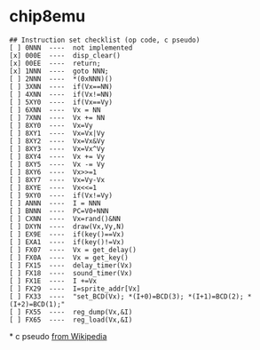 # chip8emu

    ## Instruction set checklist (op code, c pseudo)
    [ ] 0NNN  ----  not implemented	
    [x] 000E  ----  disp_clear()
    [x] 00EE  ----  return;
    [x] 1NNN  ----  goto NNN;
    [ ] 2NNN  ----  *(0xNNN)()
    [ ] 3XNN  ----  if(Vx==NN)
    [ ] 4XNN  ----  if(Vx!=NN)
    [ ] 5XY0  ----  if(Vx==Vy)
    [ ] 6XNN  ----  Vx = NN
    [ ] 7XNN  ----  Vx += NN
    [ ] 8XY0  ----  Vx=Vy
    [ ] 8XY1  ----  Vx=Vx|Vy
    [ ] 8XY2  ----  Vx=Vx&Vy
    [ ] 8XY3  ----  Vx=Vx^Vy
    [ ] 8XY4  ----  Vx += Vy
    [ ] 8XY5  ----  Vx -= Vy
    [ ] 8XY6  ----  Vx>>=1
    [ ] 8XY7  ----  Vx=Vy-Vx
    [ ] 8XYE  ----  Vx<<=1
    [ ] 9XY0  ----  if(Vx!=Vy)
    [ ] ANNN  ----  I = NNN
    [ ] BNNN  ----  PC=V0+NNN
    [ ] CXNN  ----  Vx=rand()&NN
    [ ] DXYN  ----  draw(Vx,Vy,N)
    [ ] EX9E  ----  if(key()==Vx)
    [ ] EXA1  ----  if(key()!=Vx)
    [ ] FX07  ----  Vx = get_delay()
    [ ] FX0A  ----  Vx = get_key()
    [ ] FX15  ----  delay_timer(Vx)
    [ ] FX18  ----  sound_timer(Vx)
    [ ] FX1E  ----  I +=Vx
    [ ] FX29  ----  I=sprite_addr[Vx]
    [ ] FX33  ----  "set_BCD(Vx); *(I+0)=BCD(3); *(I+1)=BCD(2); *(I+2)=BCD(1);"
    [ ] FX55  ----  reg_dump(Vx,&I)
    [ ] FX65  ----  reg_load(Vx,&I)

\* c pseudo [from Wikipedia](https://en.wikipedia.org/wiki/CHIP-8)

